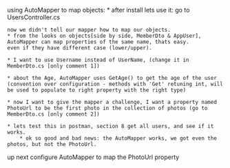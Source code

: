 using AutoMapper to map objects:
    * after install lets use it:
    go to UsersController.cs

    now we didn't tell our mapper how to map our objects.
    * from the looks on objects[side by side, MemberDto & AppUser], AutoMapper can map properties of the same name, thats easy.
    even if they have different case (lower/upper).
    
    * I want to use Username instead of UserName, (change it in MemberDto.cs [only comment 1])
    
    * about the Age, AutoMapper uses GetAge() to get the age of the user (convention over configuration - methods with 'Get' retuning int, will be used to populate to right property with the right type)
    
    * now I want to give the mapper a challenge, I want a property named PhotoUrl to be the first photo in the collection of photos (go to MemberDto.cs [only comment 2])

    * lets test this in postman, section 8 get all users, and see if it works.
        * ok so good and bad news: the AutoMapper works, we got even the photos, but not the PhotoUrl.

up next configure AutoMapper to map the PhotoUrl property


    
